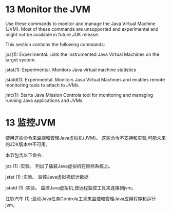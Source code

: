# 13 Monitor the JVM

Use these commands to monitor and manage the Java Virtual Machine (JVM). Most of these commands are unsupported and experimental and might not be available in future JDK release.

This section contains the following commands:

jps(1): Experimental. Lists the instrumented Java Virtual Machines on the target system.

jstat(1): Experimental. Monitors Java virtual machine statistics

jstatd(1): Experimental. Monitors Java Virtual Machines and enables remote monitoring tools to attach to JVMs.

jmc(1): Starts Java Mission Controla tool for monitoring and managing running Java applications and JVMs.

# 13 监控JVM

使用这些命令来监视和管理Java虚拟机(JVM)。 这些命令不支持和实验,可能未来的JDK版本中不可用。

本节包含以下命令:

jps (1) :实验。 列出了插装Java虚拟机在目标系统上。

jstat (1) :实验。 监控Java虚拟机统计数据

jstatd (1) :实验。 监控Java虚拟机,使远程监控工具来连接到jvm。

江铃汽车 (1) :启动Java任务Controla工具来监控和管理Java应用程序和运行jvm。
